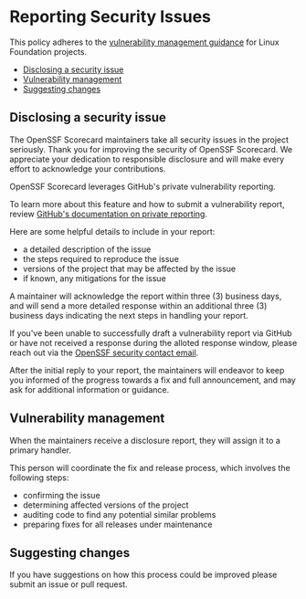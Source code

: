 # Reporting Security Issues

This policy adheres to the [vulnerability management guidance](https://www.linuxfoundation.org/security)
for Linux Foundation projects.

- [Disclosing a security issue](#disclosing-a-security-issue)
- [Vulnerability management](#vulnerability-management)
- [Suggesting changes](#suggesting-changes)

## Disclosing a security issue

The OpenSSF Scorecard maintainers take all security issues in the project
seriously. Thank you for improving the security of OpenSSF Scorecard. We
appreciate your dedication to responsible disclosure and will make every effort
to acknowledge your contributions.

OpenSSF Scorecard leverages GitHub's private vulnerability reporting.

To learn more about this feature and how to submit a vulnerability report,
review [GitHub's documentation on private reporting](https://docs.github.com/code-security/security-advisories/guidance-on-reporting-and-writing-information-about-vulnerabilities/privately-reporting-a-security-vulnerability).

Here are some helpful details to include in your report:

- a detailed description of the issue
- the steps required to reproduce the issue
- versions of the project that may be affected by the issue
- if known, any mitigations for the issue

A maintainer will acknowledge the report within three (3) business days, and
will send a more detailed response within an additional three (3) business days
indicating the next steps in handling your report.

If you've been unable to successfully draft a vulnerability report via GitHub
or have not received a response during the alloted response window, please
reach out via the [OpenSSF security contact email](mailto:security@openssf.org).

After the initial reply to your report, the maintainers will endeavor to keep
you informed of the progress towards a fix and full announcement, and may ask
for additional information or guidance.

## Vulnerability management

When the maintainers receive a disclosure report, they will assign it to a
primary handler.

This person will coordinate the fix and release process, which involves the
following steps:

- confirming the issue
- determining affected versions of the project
- auditing code to find any potential similar problems
- preparing fixes for all releases under maintenance

## Suggesting changes

If you have suggestions on how this process could be improved please submit an
issue or pull request.
